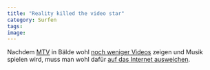 ```yaml
---
title: "Reality killed the video star"
category: Surfen
tags: 
image: 
---
```


Nachdem [MTV](http://www.mtv.de/) in Bälde wohl [noch weniger Videos](http://www.rapblog.ch/2008/10/26/mtv-streicht-sendungen-und-arbeitsplatze/) zeigen und Musik spielen wird, muss man wohl dafür [auf das Internet ausweichen](http://www.mtvmusic.com/).